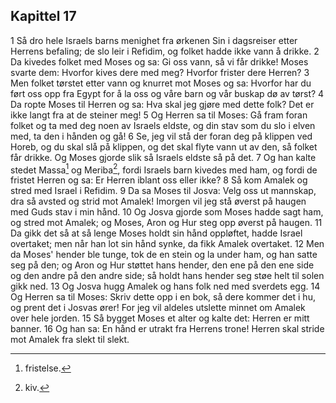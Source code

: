 ## Kapittel 17

1 Så dro hele Israels barns menighet fra ørkenen Sin i dagsreiser etter Herrens befaling; de slo leir i Refidim, og folket hadde ikke vann å drikke.
2 Da kivedes folket med Moses og sa: Gi oss vann, så vi får drikke! Moses svarte dem: Hvorfor kives dere med meg? Hvorfor frister dere Herren?
3 Men folket tørstet etter vann og knurret mot Moses og sa: Hvorfor har du ført oss opp fra Egypt for å la oss og våre barn og vår buskap dø av tørst?
4 Da ropte Moses til Herren og sa: Hva skal jeg gjøre med dette folk? Det er ikke langt fra at de steiner meg!
5 Og Herren sa til Moses: Gå fram foran folket og ta med deg noen av Israels eldste, og din stav som du slo i elven med, ta den i hånden og gå!
6 Se, jeg vil stå der foran deg på klippen ved Horeb, og du skal slå på klippen, og det skal flyte vann ut av den, så folket får drikke. Og Moses gjorde slik så Israels eldste så på det.
7 Og han kalte stedet Massa[^1] og Meriba[^2], fordi Israels barn kivedes med ham, og fordi de fristet Herren og sa: Er Herren iblant oss eller ikke?
8 Så kom Amalek og stred med Israel i Refidim.
9 Da sa Moses til Josva: Velg oss ut mannskap, dra så avsted og strid mot Amalek! Imorgen vil jeg stå øverst på haugen med Guds stav i min hånd.
10 Og Josva gjorde som Moses hadde sagt ham, og stred mot Amalek; og Moses, Aron og Hur steg opp øverst på haugen.
11 Da gikk det så at så lenge Moses holdt sin hånd oppløftet, hadde Israel overtaket; men når han lot sin hånd synke, da fikk Amalek overtaket.
12 Men da Moses' hender ble tunge, tok de en stein og la under ham, og han satte seg på den; og Aron og Hur støttet hans hender, den ene på den ene side og den andre på den andre side; så holdt hans hender seg støe helt til solen gikk ned.
13 Og Josva hugg Amalek og hans folk ned med sverdets egg.
14 Og Herren sa til Moses: Skriv dette opp i en bok, så dere kommer det i hu, og prent det i Josvas ører! For jeg vil aldeles utslette minnet om Amalek over hele jorden.
15 Så bygget Moses et alter og kalte det: Herren er mitt banner.
16 Og han sa: En hånd er utrakt fra Herrens trone! Herren skal stride mot Amalek fra slekt til slekt.

[^1]:  fristelse.
[^2]:  kiv.
